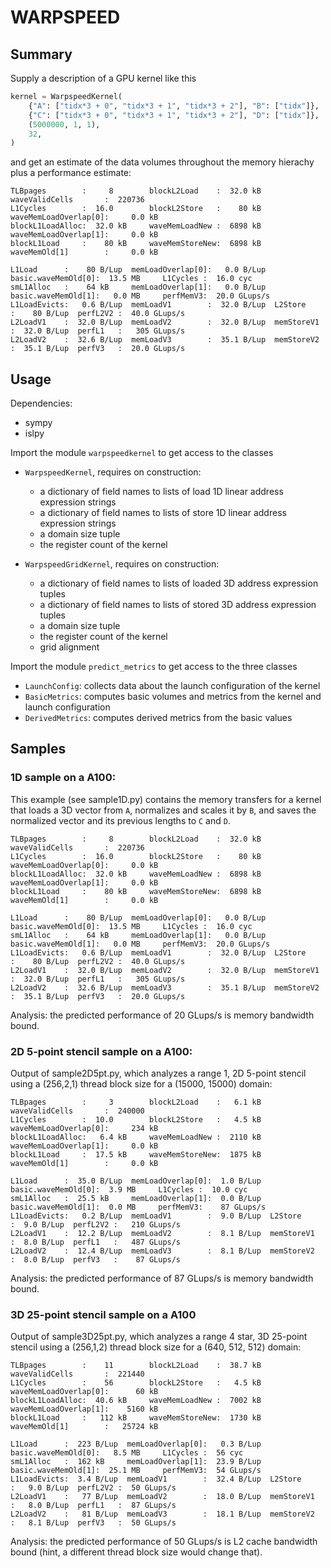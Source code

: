 # WARPSPEED

## Summary

Supply a description of a GPU kernel like this

``` python
kernel = WarpspeedKernel(
    {"A": ["tidx*3 + 0", "tidx*3 + 1", "tidx*3 + 2"], "B": ["tidx"]},
    {"C": ["tidx*3 + 0", "tidx*3 + 1", "tidx*3 + 2"], "D": ["tidx"]},
    (5000000, 1, 1),
    32,
)
```

and get an estimate of the data volumes throughout the memory hierachy plus a performance estimate:

``` 
TLBpages        :     8        blockL2Load    :  32.0 kB     waveValidCells       :  220736        
L1Cycles        :  16.0        blockL2Store   :    80 kB     waveMemLoadOverlap[0]:     0.0 kB     
blockL1LoadAlloc:  32.0 kB     waveMemLoadNew :  6898 kB     waveMemLoadOverlap[1]:     0.0 kB     
blockL1Load     :    80 kB     waveMemStoreNew:  6898 kB     waveMemOld[1]        :     0.0 kB     

L1Load      :    80 B/Lup  memLoadOverlap[0]:   0.0 B/Lup  basic.waveMemOld[0]:  13.5 MB     L1Cycles :  16.0 cyc    
smL1Alloc   :    64 kB     memLoadOverlap[1]:   0.0 B/Lup  basic.waveMemOld[1]:   0.0 MB     perfMemV3:  20.0 GLups/s
L1LoadEvicts:   0.6 B/Lup  memLoadV1        :  32.0 B/Lup  L2Store            :    80 B/Lup  perfL2V2 :  40.0 GLups/s
L2LoadV1    :  32.0 B/Lup  memLoadV2        :  32.0 B/Lup  memStoreV1         :  32.0 B/Lup  perfL1   :   305 GLups/s
L2LoadV2    :  32.6 B/Lup  memLoadV3        :  35.1 B/Lup  memStoreV2         :  35.1 B/Lup  perfV3   :  20.0 GLups/s
```



## Usage

Dependencies:
 - sympy
 - islpy
 
Import the module `warpspeedkernel` to get access to the classes

- `WarpspeedKernel`, requires on construction:
   - a dictionary of field names to lists of load 1D linear address expression strings
   - a dictionary of field names to lists of store 1D linear address expression strings
   - a domain size tuple
   - the register count of the kernel


- `WarpspeedGridKernel`, requires on construction:
   - a dictionary of field names to lists of loaded 3D address expression tuples
   - a dictionary of field names to lists of stored 3D address expression tuples
   - a domain size tuple
   - the register count of the kernel
   - grid alignment
  

Import the module `predict_metrics` to get access to the three classes 
- `LaunchConfig`: collects data about the launch configuration of the kernel
- `BasicMetrics`: computes basic volumes and metrics from the kernel and launch configuration
- `DerivedMetrics`: computes derived metrics from the basic values 

## Samples
### 1D sample on a A100: 

This example (see sample1D.py) contains the memory transfers for a kernel that loads a 3D vector from `A`, normalizes and scales it by `B`, and saves the normalized vector and its previous lengths to `C` and `D`. 

``` 
TLBpages        :     8        blockL2Load    :  32.0 kB     waveValidCells       :  220736        
L1Cycles        :  16.0        blockL2Store   :    80 kB     waveMemLoadOverlap[0]:     0.0 kB     
blockL1LoadAlloc:  32.0 kB     waveMemLoadNew :  6898 kB     waveMemLoadOverlap[1]:     0.0 kB     
blockL1Load     :    80 kB     waveMemStoreNew:  6898 kB     waveMemOld[1]        :     0.0 kB     

L1Load      :    80 B/Lup  memLoadOverlap[0]:   0.0 B/Lup  basic.waveMemOld[0]:  13.5 MB     L1Cycles :  16.0 cyc    
smL1Alloc   :    64 kB     memLoadOverlap[1]:   0.0 B/Lup  basic.waveMemOld[1]:   0.0 MB     perfMemV3:  20.0 GLups/s
L1LoadEvicts:   0.6 B/Lup  memLoadV1        :  32.0 B/Lup  L2Store            :    80 B/Lup  perfL2V2 :  40.0 GLups/s
L2LoadV1    :  32.0 B/Lup  memLoadV2        :  32.0 B/Lup  memStoreV1         :  32.0 B/Lup  perfL1   :   305 GLups/s
L2LoadV2    :  32.6 B/Lup  memLoadV3        :  35.1 B/Lup  memStoreV2         :  35.1 B/Lup  perfV3   :  20.0 GLups/s
```

Analysis: the predicted performance of 20 GLups/s is memory bandwidth bound.

### 2D 5-point stencil sample on a A100: 

Output of sample2D5pt.py, which analyzes a range 1, 2D 5-point stencil using a (256,2,1) thread block size for a (15000, 15000) domain:

```
TLBpages        :     3        blockL2Load    :   6.1 kB     waveValidCells       :  240000        
L1Cycles        :  10.0        blockL2Store   :   4.5 kB     waveMemLoadOverlap[0]:     234 kB     
blockL1LoadAlloc:   6.4 kB     waveMemLoadNew :  2110 kB     waveMemLoadOverlap[1]:     0.0 kB     
blockL1Load     :  17.5 kB     waveMemStoreNew:  1875 kB     waveMemOld[1]        :     0.0 kB     

L1Load      :  35.0 B/Lup  memLoadOverlap[0]:  1.0 B/Lup  basic.waveMemOld[0]:  3.9 MB     L1Cycles :  10.0 cyc    
smL1Alloc   :  25.5 kB     memLoadOverlap[1]:  0.0 B/Lup  basic.waveMemOld[1]:  0.0 MB     perfMemV3:    87 GLups/s
L1LoadEvicts:   0.2 B/Lup  memLoadV1        :  9.0 B/Lup  L2Store            :  9.0 B/Lup  perfL2V2 :   210 GLups/s
L2LoadV1    :  12.2 B/Lup  memLoadV2        :  8.1 B/Lup  memStoreV1         :  8.0 B/Lup  perfL1   :   487 GLups/s
L2LoadV2    :  12.4 B/Lup  memLoadV3        :  8.1 B/Lup  memStoreV2         :  8.0 B/Lup  perfV3   :    87 GLups/s

```

Analysis: the predicted performance of 87 GLups/s is memory bandwidth bound.

### 3D 25-point stencil sample on a A100

Output of sample3D25pt.py, which analyzes a range 4 star, 3D 25-point stencil using a (256,1,2) thread block size for a (640, 512, 512) domain:

```
TLBpages        :    11        blockL2Load    :  38.7 kB     waveValidCells       :  221440        
L1Cycles        :    56        blockL2Store   :   4.5 kB     waveMemLoadOverlap[0]:      60 kB     
blockL1LoadAlloc:  40.6 kB     waveMemLoadNew :  7002 kB     waveMemLoadOverlap[1]:    5160 kB     
blockL1Load     :   112 kB     waveMemStoreNew:  1730 kB     waveMemOld[1]        :   25724 kB     

L1Load      :  223 B/Lup  memLoadOverlap[0]:   0.3 B/Lup  basic.waveMemOld[0]:   8.5 MB     L1Cycles :  56 cyc    
smL1Alloc   :  162 kB     memLoadOverlap[1]:  23.9 B/Lup  basic.waveMemOld[1]:  25.1 MB     perfMemV3:  54 GLups/s
L1LoadEvicts:  3.4 B/Lup  memLoadV1        :  32.4 B/Lup  L2Store            :   9.0 B/Lup  perfL2V2 :  50 GLups/s
L2LoadV1    :   77 B/Lup  memLoadV2        :  18.0 B/Lup  memStoreV1         :   8.0 B/Lup  perfL1   :  87 GLups/s
L2LoadV2    :   81 B/Lup  memLoadV3        :  18.1 B/Lup  memStoreV2         :   8.1 B/Lup  perfV3   :  50 GLups/s
```

Analysis: the predicted performance of 50 GLups/s is L2 cache bandwidth bound (hint, a different thread block size would change that).
